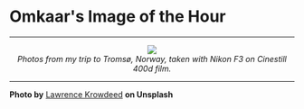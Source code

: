# Omkaar's Image of the Hour

---

<div align="center">

<a href="https://unsplash.com/photos/snow-covered-mountains-meet-a-bright-cloudy-sky-3myTRO13hTY">
  <img src="https://images.unsplash.com/photo-1742458499968-d87ba5ad89dd?crop=entropy&cs=tinysrgb&fit=max&fm=jpg&ixid=M3w3NjA2Nzh8MHwxfHJhbmRvbXx8fHx8fHx8fDE3NTE3NTI4MDB8&ixlib=rb-4.1.0&q=80&w=1080" style="max-width:100%; height:auto;">
</a>

<br>
<i>Photos from my trip to Tromsø, Norway, taken with Nikon F3 on Cinestill 400d film.</i>

</div>

---

**Photo by** [Lawrence Krowdeed](https://unsplash.com/@krowdeed) **on Unsplash**
